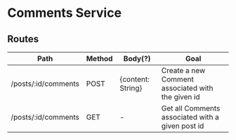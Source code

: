 # Comments Service

## Routes

| Path                | Method | Body(?)           | Goal                                              |
| ------------------- | ------ | ----------------- | ------------------------------------------------- |
| /posts/:id/comments | POST   | {content: String} | Create a new Comment associated with the given id |
| /posts/:id/comments | GET    | -                 | Get all Comments associated with a given post id  |
